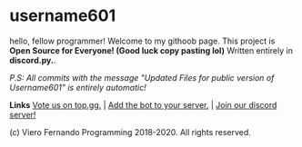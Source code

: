 # username601
hello, fellow programmer! Welcome to my githoob page. This project is **Open Source for Everyone! (Good luck copy pasting lol)** Written entirely in **discord.py.**.

*P.S: All commits with the message "Updated Files for public version of Username601" is entirely automatic!*

**Links**
[Vote us on top.gg.](https://top.gg/bot/696973408000409626/vote) | 
[Add the bot to your server.](https://discordapp.com/api/oauth2/authorize?client_id=696973408000409626&permissions=8&scope=bot) | 
[Join our discord server!](http://discord.gg/HhAPkD8)

(c) Viero Fernando Programming 2018-2020. All rights reserved.
